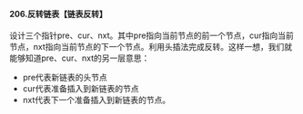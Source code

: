 #### 206.反转链表【链表反转】

设计三个指针pre、cur、nxt。其中pre指向当前节点的前一个节点，cur指向当前节点，nxt指向当前节点的下一个节点。利用头插法完成反转。这样一想，我们就能够知道pre、cur、nxt的另一层意思：
- pre代表新链表的头节点
- cur代表准备插入到新链表的节点
- nxt代表下一个准备插入到新链表的节点。